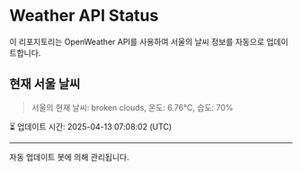 
# Weather API Status

이 리포지토리는 OpenWeather API를 사용하여 서울의 날씨 정보를 자동으로 업데이트합니다.

## 현재 서울 날씨
> 서울의 현재 날씨: broken clouds, 온도: 6.76°C, 습도: 70%

⏳ 업데이트 시간: 2025-04-13 07:08:02 (UTC)

---
자동 업데이트 봇에 의해 관리됩니다.

